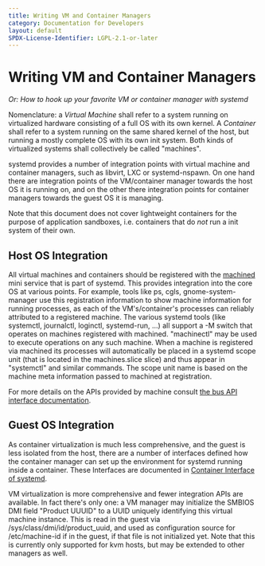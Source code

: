 ```yaml
---
title: Writing VM and Container Managers
category: Documentation for Developers
layout: default
SPDX-License-Identifier: LGPL-2.1-or-later
---
```


# Writing VM and Container Managers

_Or: How to hook up your favorite VM or container manager with systemd_

Nomenclature: a _Virtual Machine_ shall refer to a system running on virtualized hardware consisting of a full OS with its own kernel.
A _Container_ shall refer to a system running on the same shared kernel of the host, but running a mostly complete OS with its own init system.
Both kinds of virtualized systems shall collectively be called "machines".

systemd provides a number of integration points with virtual machine and container managers, such as libvirt, LXC or systemd-nspawn.
On one hand there are integration points of the VM/container manager towards the host OS it is running on, and on the other there integration points for container managers towards the guest OS it is managing.

Note that this document does not cover lightweight containers for the purpose
of application sandboxes, i.e. containers that do _not_ run a init system of
their own.

## Host OS Integration

All virtual machines and containers should be registered with the [machined](https://www.freedesktop.org/software/systemd/man/latest/org.freedesktop.machine1) mini service that is part of systemd. This provides integration into the core OS at various points. For example, tools like ps, cgls, gnome-system-manager use this registration information to show machine information for running processes, as each of the VM's/container's processes can reliably attributed to a registered machine.
The various systemd tools (like systemctl, journalctl, loginctl, systemd-run, ...) all support a -M switch that operates on machines registered with machined.
"machinectl" may be used to execute operations on any such machine.
When a machine is registered via machined its processes will automatically be placed in a systemd scope unit (that is located in the machines.slice slice) and thus appear in "systemctl" and similar commands.
The scope unit name is based on the machine meta information passed to machined at registration.

For more details on the APIs provided by machine consult [the bus API interface documentation](https://www.freedesktop.org/software/systemd/man/latest/org.freedesktop.machine1).

## Guest OS Integration

As container virtualization is much less comprehensive, and the guest is less isolated from the host, there are a number of interfaces defined how the container manager can set up the environment for systemd running inside a container. These Interfaces are documented in [Container Interface of systemd](CONTAINER_INTERFACE).

VM virtualization is more comprehensive and fewer integration APIs are available.
In fact there's only one: a VM manager may initialize the SMBIOS DMI field "Product UUUID" to a UUID uniquely identifying this virtual machine instance.
This is read in the guest via /sys/class/dmi/id/product_uuid, and used as configuration source for /etc/machine-id if in the guest, if that file is not initialized yet.
Note that this is currently only supported for kvm hosts, but may be extended to other managers as well.
